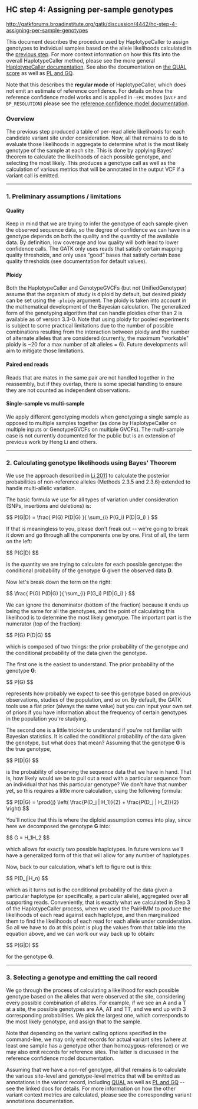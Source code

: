 ## HC step 4: Assigning per-sample genotypes

http://gatkforums.broadinstitute.org/gatk/discussion/4442/hc-step-4-assigning-per-sample-genotypes

<p>This document describes the procedure used by HaplotypeCaller to assign genotypes to individual samples based on the allele likelihoods calculated in the <a href="http://www.broadinstitute.org/gatk/guide/article?id=4441">previous step</a>. For more context information on how this fits into the overall HaplotypeCaller method, please see the more general <a href="http://www.broadinstitute.org/gatk/guide/article?id=4148">HaplotypeCaller documentation</a>. See also the documentation on <a href="https://www.broadinstitute.org/gatk/guide/article?id=7258">the QUAL score</a> as well as <a href="https://www.broadinstitute.org/gatk/guide/article?id=5913">PL and GQ</a>.</p>
<p>Note that this describes the <strong>regular mode</strong> of HaplotypeCaller, which does not emit an estimate of reference confidence. For details on how the reference confidence model works and is applied in <code>-ERC</code> modes (<code>GVCF</code> and <code>BP_RESOLUTION</code>) please see the <a href="http://www.broadinstitute.org/gatk/guide/article?id=4042">reference confidence model documentation</a>.</p>
<h3>Overview</h3>
<p>The previous step produced a table of per-read allele likelihoods for each candidate variant site under consideration. Now, all that remains to do is to evaluate those likelihoods in aggregate to determine what is the most likely genotype of the sample at each site. This is done by applying Bayes' theorem to calculate the likelihoods of each possible genotype, and selecting the most likely. This produces a genotype call as well as the calculation of various metrics that will be annotated in the output VCF if a variant call is emitted.</p>
<hr />
<h3>1. Preliminary assumptions / limitations</h3>
<h4>Quality</h4>
<p>Keep in mind that we are trying to infer the genotype of each sample given the observed sequence data, so the degree of confidence we can have in a genotype depends on both the quality and the quantity of the available data. By definition, low coverage and low quality will both lead to lower confidence calls. The GATK only uses reads that satisfy certain mapping quality thresholds, and only uses “good” bases that satisfy certain base quality thresholds (see documentation for default values). </p>
<h4>Ploidy</h4>
<p>Both the HaplotypeCaller and GenotypeGVCFs (but not UnifiedGenotyper) assume that the organism of study is diploid by default, but desired ploidy can be set using the <code>-ploidy</code> argument. The ploidy is taken into account in the mathematical development of the Bayesian calculation. The generalized form of the genotyping algorithm that can handle ploidies other than 2 is available as of version 3.3-0. Note that using ploidy for pooled experiments is subject to some practical limitations due to the number of possible combinations resulting from the interaction between ploidy and the number of alternate alleles that are considered (currently, the maximum &quot;workable&quot; ploidy is ~20 for a max number of alt alleles = 6). Future developments will aim to mitigate those limitations.</p>
<h4>Paired end reads</h4>
<p>Reads that are mates in the same pair are not handled together in the reassembly, but if they overlap, there is some special handling to ensure they are not counted as independent observations. </p>
<h4>Single-sample vs multi-sample</h4>
<p>We apply different genotyping models when genotyping a single sample as opposed to multiple samples together (as done by HaplotypeCaller on multiple inputs or GenotypeGVCFs on multiple GVCFs). The multi-sample case is not currently documented for the public but is an extension of previous work by Heng Li and others. </p>
<hr />
<h3>2. Calculating genotype likelihoods using Bayes' Theorem</h3>
<p>We use the approach described in <a href="http://www.ncbi.nlm.nih.gov/pmc/articles/PMC3198575/">Li 2011</a> to calculate the posterior probabilities of non-reference alleles (Methods 2.3.5 and 2.3.6) extended to handle multi-allelic variation. </p>
<p>The basic formula we use for all types of variation under consideration (SNPs, insertions and deletions) is:</p>
<p>$$ P(G|D) = \frac{ P(G) P(D|G) }{ \sum_{i} P(G_i) P(D|G_i) } $$</p>
<p>If that is meaningless to you, please don't freak out -- we're going to break it down and go through all the components one by one. First of all, the term on the left:</p>
<p>$$ P(G|D) $$</p>
<p>is the quantity we are trying to calculate for each possible genotype: the conditional probability of the genotype <strong>G</strong> given the observed data <strong>D</strong>. </p>
<p>Now let's break down the term on the right: </p>
<p>$$ \frac{ P(G) P(D|G) }{ \sum_{i} P(G_i) P(D|G_i) } $$</p>
<p>We can ignore the denominator (bottom of the fraction) because it ends up being the same for all the genotypes, and the point of calculating this likelihood is to determine the most likely genotype. The important part is the numerator (top of the fraction):</p>
<p>$$ P(G) P(D|G) $$</p>
<p>which is composed of two things: the prior probability of the genotype and the conditional probability of the data given the genotype.</p>
<p>The first one is the easiest to understand. The prior probability of the genotype <strong>G</strong>:</p>
<p>$$ P(G) $$</p>
<p>represents how probably we expect to see this genotype based on previous observations, studies of the population, and so on. By default, the GATK tools use a flat prior (always the same value) but you can input your own set of priors if you have information about the frequency of certain genotypes in the population you're studying. </p>
<p>The second one is a little trickier to understand if you're not familiar with Bayesian statistics. It is called the conditional probability of the data given the genotype, but what does that mean? Assuming that the genotype <strong>G</strong> is the true genotype, </p>
<p>$$ P(D|G) $$</p>
<p>is the probability of observing the sequence data that we have in hand. That is, how likely would we be to pull out a read with a particular sequence from an individual that has this particular genotype? We don't have that number yet, so this requires a little more calculation, using the following formula:</p>
<p>$$ P(D|G) = \prod{j} \left( \frac{P(D_j | H_1)}{2} + \frac{P(D_j | H_2)}{2} \right) $$ </p>
<p>You'll notice that this is where the diploid assumption comes into play, since here we decomposed the genotype <strong>G</strong> into:</p>
<p>$$ G = H_1H_2 $$</p>
<p>which allows for exactly two possible haplotypes. In future versions we'll have a generalized form of this that will allow for any number of haplotypes. </p>
<p>Now, back to our calculation, what's left to figure out is this:</p>
<p>$$ P(D_j|H_n) $$</p>
<p>which as it turns out is the conditional probability of the data given a particular haplotype (or specifically, a particular allele), aggregated over all supporting reads. Conveniently, that is exactly what we calculated in Step 3 of the HaplotypeCaller process, when we used the PairHMM to produce the likelihoods of each read against each haplotype, and then marginalized them to find the likelihoods of each read for each allele under consideration. So all we have to do at this point is plug the values from that table into the equation above, and we can work our way back up to obtain:</p>
<p>$$ P(G|D) $$</p>
<p>for the genotype <strong>G</strong>. </p>
<hr />
<h3>3. Selecting a genotype and emitting the call record</h3>
<p>We go through the process of calculating a likelihood for each possible genotype based on the alleles that were observed at the site, considering every possible combination of alleles. For example, if we see an A and a T at a site, the possible genotypes are AA, AT and TT, and we end up with 3 corresponding probabilities. We pick the largest one, which corresponds to the most likely genotype, and assign that to the sample. </p>
<p>Note that depending on the variant calling options specified in the command-line, we may only emit records for actual variant sites (where at least one sample has a genotype other than homozygous-reference) or we may also emit records for reference sites. The latter is discussed in the reference confidence model documentation. </p>
<p>Assuming that we have a non-ref genotype, all that remains is to calculate the various site-level and genotype-level metrics that will be emitted as annotations in the variant record, including <a href="https://www.broadinstitute.org/gatk/guide/article?id=7258">QUAL</a> as well as <a href="https://www.broadinstitute.org/gatk/guide/article?id=5913">PL and GQ</a> -- see the linked docs for details. For more information on how the other variant context metrics are calculated, please see the corresponding variant annotations documentation. </p>